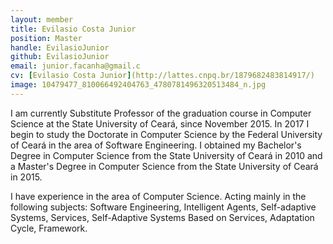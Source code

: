 ```yaml
---
layout: member
title: Evilasio Costa Junior
position: Master
handle: EvilasioJunior
github: EvilasioJunior
email: junior.facanha@gmail.c
cv: [Evilasio Costa Junior](http://lattes.cnpq.br/1879682483814917/)
image: 10479477_810066492404763_4780781496320513484_n.jpg
---
```


I am currently Substitute Professor of the graduation course in Computer Science at the State University of Ceará, since November 2015. In 2017 I begin to study the Doctorate in Computer Science by the Federal University of Ceará in the area of Software Engineering. I obtained my Bachelor's Degree in Computer Science from the State University of Ceará in 2010 and a Master's Degree in Computer Science from the State University of Ceará in 2015.

I have experience in the area of Computer Science. Acting mainly in the following subjects: Software Engineering, Intelligent Agents, Self-adaptive Systems, Services, Self-Adaptive Systems Based on Services, Adaptation Cycle, Framework.
